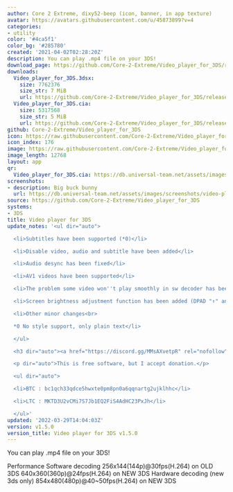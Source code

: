```yaml
---
author: Core 2 Extreme, dixy52-beep (icon, banner, in app texture)
avatar: https://avatars.githubusercontent.com/u/45873899?v=4
categories:
- utility
color: '#4ca5f1'
color_bg: '#285780'
created: '2021-04-02T02:28:20Z'
description: You can play .mp4 file on your 3DS!
download_page: https://github.com/Core-2-Extreme/Video_player_for_3DS/releases
downloads:
  Video_player_for_3DS.3dsx:
    size: 7762376
    size_str: 7 MiB
    url: https://github.com/Core-2-Extreme/Video_player_for_3DS/releases/download/v1.5.0/Video_player_for_3DS.3dsx
  Video_player_for_3DS.cia:
    size: 5317568
    size_str: 5 MiB
    url: https://github.com/Core-2-Extreme/Video_player_for_3DS/releases/download/v1.5.0/Video_player_for_3DS.cia
github: Core-2-Extreme/Video_player_for_3DS
icon: https://raw.githubusercontent.com/Core-2-Extreme/Video_player_for_3DS/main/resource/icon.png
icon_index: 176
image: https://raw.githubusercontent.com/Core-2-Extreme/Video_player_for_3DS/main/resource/banner.png
image_length: 12768
layout: app
qr:
  Video_player_for_3DS.cia: https://db.universal-team.net/assets/images/qr/video_player_for_3ds-cia.png
screenshots:
- description: Big buck bunny
  url: https://db.universal-team.net/assets/images/screenshots/video-player-for-3ds/big-buck-bunny.png
source: https://github.com/Core-2-Extreme/Video_player_for_3DS
systems:
- 3DS
title: Video player for 3DS
update_notes: '<ul dir="auto">

  <li>Subtitles have been supported (*0)</li>

  <li>Disable video, audio and subtitle have been added</li>

  <li>Audio desync has been fixed</li>

  <li>AV1 videos have been supported</li>

  <li>The problem some video won''t play smoothly in sw decoder has been fixed</li>

  <li>Screen brightness adjustment function has been added (DPAD "↑" and "↓")</li>

  <li>Other minor changes<br>

  *0 No style support, only plain text</li>

  </ul>

  <h3 dir="auto"><a href="https://discord.gg/MMsAXvetpR" rel="nofollow">Discord channnel</a></h3>

  <p dir="auto">This is free software, but I accept donation.</p>

  <ul dir="auto">

  <li>BTC : bc1qch33qdce5hwxte0pm8pn0a6qqnartg2ujklhhc</li>

  <li>LTC : MKTD3U2vCMi7S7Jb1EQ2FiS4AdHC23PxJh</li>

  </ul>'
updated: '2022-03-29T14:04:03Z'
version: v1.5.0
version_title: Video player for 3DS v1.5.0
---
```

You can play .mp4 file on your 3DS!

Performance
Software decoding
256x144(144p)@30fps(H.264) on OLD 3DS
640x360(360p)@24fps(H.264) on NEW 3DS
Hardware decoding (new 3ds only)
854x480(480p)@40~50fps(H.264) on NEW 3DS